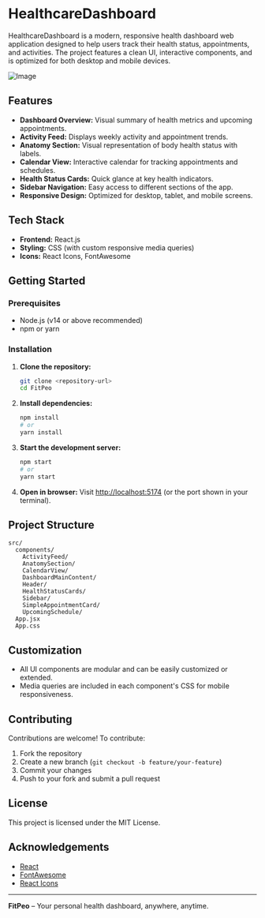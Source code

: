 # HealthcareDashboard

HealthcareDashboard is a modern, responsive health dashboard web application designed to help users track their health status, appointments, and activities. The project features a clean UI, interactive components, and is optimized for both desktop and mobile devices.

![Image](https://github.com/user-attachments/assets/c7976f7b-fe4b-46a5-b62e-087e29c029a6)


## Features

- **Dashboard Overview:** Visual summary of health metrics and upcoming appointments.
- **Activity Feed:** Displays weekly activity and appointment trends.
- **Anatomy Section:** Visual representation of body health status with labels.
- **Calendar View:** Interactive calendar for tracking appointments and schedules.
- **Health Status Cards:** Quick glance at key health indicators.
- **Sidebar Navigation:** Easy access to different sections of the app.
- **Responsive Design:** Optimized for desktop, tablet, and mobile screens.

## Tech Stack
- **Frontend:** React.js
- **Styling:** CSS (with custom responsive media queries)
- **Icons:** React Icons, FontAwesome

## Getting Started

### Prerequisites
- Node.js (v14 or above recommended)
- npm or yarn

### Installation
1. **Clone the repository:**
   ```bash
   git clone <repository-url>
   cd FitPeo
   ```
2. **Install dependencies:**
   ```bash
   npm install
   # or
   yarn install
   ```
3. **Start the development server:**
   ```bash
   npm start
   # or
   yarn start
   ```
4. **Open in browser:**
   Visit [http://localhost:5174](http://localhost:5174) (or the port shown in your terminal).

## Project Structure
```
src/
  components/
    ActivityFeed/
    AnatomySection/
    CalendarView/
    DashboardMainContent/
    Header/
    HealthStatusCards/
    Sidebar/
    SimpleAppointmentCard/
    UpcomingSchedule/
  App.jsx
  App.css
```

## Customization
- All UI components are modular and can be easily customized or extended.
- Media queries are included in each component's CSS for mobile responsiveness.

## Contributing
Contributions are welcome! To contribute:
1. Fork the repository
2. Create a new branch (`git checkout -b feature/your-feature`)
3. Commit your changes
4. Push to your fork and submit a pull request

## License
This project is licensed under the MIT License.

## Acknowledgements
- [React](https://reactjs.org/)
- [FontAwesome](https://fontawesome.com/)
- [React Icons](https://react-icons.github.io/react-icons/)

---

**FitPeo** – Your personal health dashboard, anywhere, anytime.
